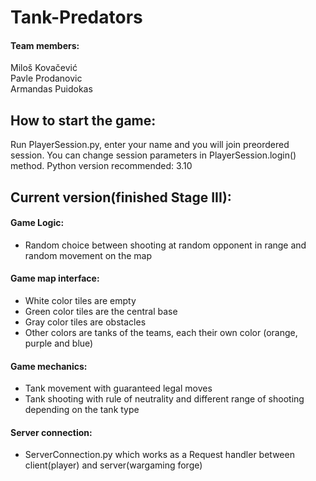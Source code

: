 # Tank-Predators

#### Team members:
Miloš Kovačević <br/>
Pavle Prodanovic <br/>
Armandas Puidokas <br/>

## How to start the game:
Run PlayerSession.py, enter your name and you will join preordered session. You can change session parameters in PlayerSession.login() method.
Python version recommended: 3.10

## Current version(finished Stage III):

#### Game Logic:
* Random choice between shooting at random opponent in range and random movement on the map

#### Game map interface:
* White color tiles are empty
* Green color tiles are the central base
* Gray color tiles are obstacles
* Other colors are tanks of the teams, each their own color (orange, purple and blue)

#### Game mechanics:
* Tank movement with guaranteed legal moves
* Tank shooting with rule of neutrality and different range of shooting depending on the tank type

#### Server connection:
* ServerConnection.py which works as a Request handler between client(player) and server(wargaming forge) 
